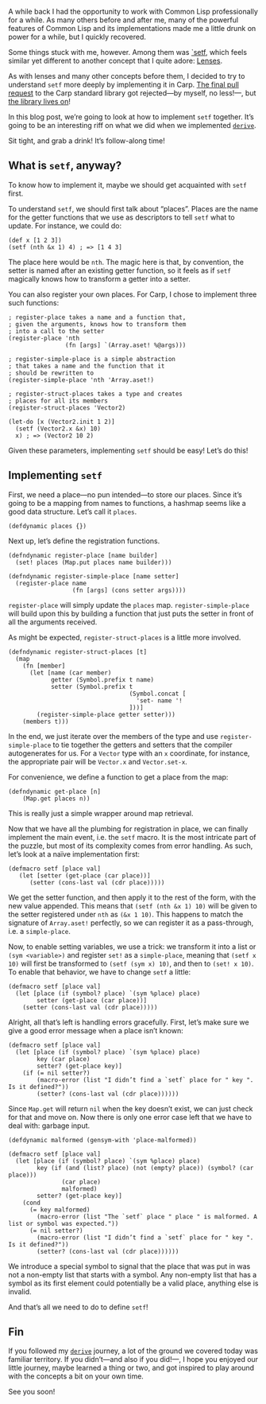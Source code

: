 A while back I had the opportunity to work with Common Lisp professionally for
a while. As many others before and after me, many of the powerful features of
Common Lisp and its implementations made me a little drunk on power for a
while, but I quickly recovered.

Some things stuck with me, however. Among them was [`setf](http://www.lispworks.com/documentation/HyperSpec/Body/m_setf_.htm#setf),
which feels similar yet different to another concept that I quite adore: [Lenses](https://blog.veitheller.de/Lets_Build_Lenses_in_Carp.html).

As with lenses and many other concepts before them, I decided to try to
understand `setf` more deeply by implementing it in Carp. [The final pull
request](https://github.com/carp-lang/Carp/pull/1192) to the Carp standard
library got rejected—by myself, no less!—, but [the library lives
on](https://github.com/carpentry-org/setf/)!

In this blog post, we’re going to look at how to implement `setf` together.
It’s going to be an interesting riff on what we did when we implemented
[`derive`](https://blog.veitheller.de/Carp_and_derive_II:_This_Time_Its_Personal.html).

Sit tight, and grab a drink! It’s follow-along time!

## What is `setf`, anyway?

To know how to implement it, maybe we should get acquainted with `setf` first.

To understand `setf`, we should first talk about “places”. Places are the
name for the getter functions that we use as descriptors to tell `setf` what to
update. For instance, we could do:

```
(def x [1 2 3])
(setf (nth &x 1) 4) ; => [1 4 3]
```

The place here would be `nth`. The magic here is that, by convention, the
setter is named after an existing getter function, so it feels as if `setf`
magically knows how to transform a getter into a setter.

You can also register your own places. For Carp, I chose to implement three
such functions:

```
; register-place takes a name and a function that,
; given the arguments, knows how to transform them
; into a call to the setter
(register-place 'nth
                (fn [args] `(Array.aset! %@args)))

; register-simple-place is a simple abstraction
; that takes a name and the function that it
; should be rewritten to
(register-simple-place 'nth 'Array.aset!)

; register-struct-places takes a type and creates
; places for all its members
(register-struct-places 'Vector2)

(let-do [x (Vector2.init 1 2)]
  (setf (Vector2.x &x) 10)
  x) ; => (Vector2 10 2)
```

Given these parameters, implementing `setf` should be easy! Let’s do this!

## Implementing `setf`

First, we need a place—no pun intended—to store our places. Since it’s going to
be a mapping from names to functions, a hashmap seems like a good data
structure. Let’s call it `places`.

```
(defdynamic places {})
```

Next up, let’s define the registration functions.

```
(defndynamic register-place [name builder]
  (set! places (Map.put places name builder)))

(defndynamic register-simple-place [name setter]
  (register-place name
                  (fn [args] (cons setter args))))
```

`register-place` will simply update the `places` map.
`register-simple-place` will build upon this by building a function that just
puts the setter in front of all the arguments received.

As might be expected, `register-struct-places` is a little more involved.

```
(defndynamic register-struct-places [t]
  (map
    (fn [member]
      (let [name (car member)
            getter (Symbol.prefix t name)
            setter (Symbol.prefix t
                                  (Symbol.concat [
                                    'set- name '!
                                  ]))]
        (register-simple-place getter setter)))
    (members t)))
```

In the end, we just iterate over the members of the type and use
`register-simple-place` to tie together the getters and setters that the
compiler autogenerates for us. For a `Vector` type with an `x` coordinate,
for instance, the appropriate pair will be `Vector.x` and `Vector.set-x`.

For convenience, we define a function to get a place from the map:

```
(defndynamic get-place [n]
    (Map.get places n))
```

This is really just a simple wrapper around map retrieval.

Now that we have all the plumbing for registration in place, we can finally
implement the main event, i.e. the `setf` macro. It is the most intricate
part of the puzzle, but most of its complexity comes from error handling.
As such, let’s look at a naïve implementation first:

```
(defmacro setf [place val]
   (let [setter (get-place (car place))]
      (setter (cons-last val (cdr place)))))
```

We get the setter function, and then apply it to the rest of the form, with
the new value appended. This means that `(setf (nth &x 1) 10)` will be given
to the setter registered under `nth` as `(&x 1 10)`. This happens to match
the signature of `Array.aset!` perfectly, so we can register it as a
pass-through, i.e. a `simple-place`.

Now, to enable setting variables, we use a trick: we transform it into a list
or `(sym <variable>)` and register `set!` as a `simple-place`, meaning that
`(setf x 10)` will first be transformed to `(setf (sym x) 10)`, and then to
`(set! x 10)`. To enable that behavior, we have to change `setf` a little:

```
(defmacro setf [place val]
  (let [place (if (symbol? place) `(sym %place) place)
        setter (get-place (car place))]
    (setter (cons-last val (cdr place)))))
```

Alright, all that’s left is handling errors gracefully. First, let’s make sure
we give a good error message when a place isn’t known:

```
(defmacro setf [place val]
  (let [place (if (symbol? place) `(sym %place) place)
        key (car place)
        setter? (get-place key)]
    (if (= nil setter?)
        (macro-error (list "I didn’t find a `setf` place for " key ". Is it defined?"))
        (setter? (cons-last val (cdr place))))))
```

Since `Map.get` will return `nil` when the key doesn’t exist, we can just check
for that and move on. Now there is only one error case left that we have to
deal with: garbage input.

```
(defdynamic malformed (gensym-with 'place-malformed))

(defmacro setf [place val]
  (let [place (if (symbol? place) `(sym %place) place)
        key (if (and (list? place) (not (empty? place)) (symbol? (car place)))
               (car place)
               malformed)
        setter? (get-place key)]
    (cond
      (= key malformed)
        (macro-error (list "The `setf` place " place " is malformed. A list or symbol was expected."))
      (= nil setter?)
        (macro-error (list "I didn’t find a `setf` place for " key ". Is it defined?"))
        (setter? (cons-last val (cdr place))))))
```

We introduce a special symbol to signal that the place that was put in was not
a non-empty list that starts with a symbol. Any non-empty list that has a
symbol as its first element could potentially be a valid place, anything else
is invalid.

And that’s all we need to do to define `setf`!

## Fin

If you followed my [`derive`](https://blog.veitheller.de/Carp_and_derive_II:_This_Time_Its_Personal.html)
journey, a lot of the ground we covered today was familiar territory. If you
didn’t—and also if you did!—, I hope you enjoyed our little journey, maybe
learned a thing or two, and got inspired to play around with the concepts a bit
on your own time.

See you soon!
